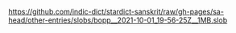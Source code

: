 https://github.com/indic-dict/stardict-sanskrit/raw/gh-pages/sa-head/other-entries/slobs/bopp__2021-10-01_19-56-25Z__1MB.slob  
